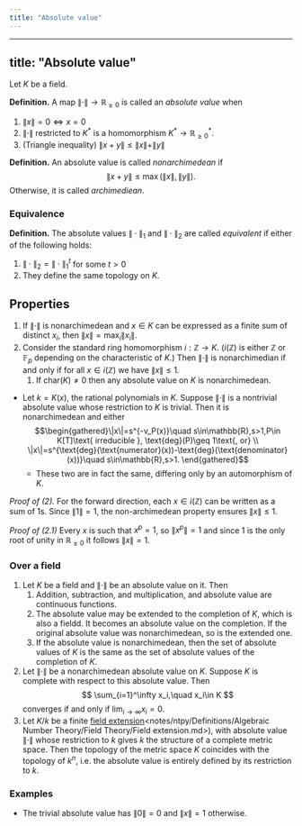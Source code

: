 ```yaml
---
title: "Absolute value"
---
```


---
title: "Absolute value"
---

Let $K$ be a field.

**Definition.** A map $\|\cdot\|\to\mathbb{R}_{\geq 0}$ is called an _absolute value_ when 
1. $\|x\|=0 \iff x=0$
2. $\|\cdot\|$ restricted to $K^\ast$ is a homomorphism $K^\ast\to\mathbb{R}^\ast_{\geq 0}$.
3. (Triangle inequality) $\|x+y\|\leq\|x\|+\|y\|$

**Definition.** An absolute value is called _nonarchimedean_ if 
$$
\|x+y\|\leq\max(\|x\|,\|y\|).
$$
Otherwise, it is called _archimediean_.

### Equivalence
**Definition.** The absolute values $\|\cdot\|_1$ and $\|\cdot\|_2$ are called _equivalent_ if either of the following holds:
1. $\|\cdot\|_2=\|\cdot\|_1^t$ for some $t>0$
2. They define the same topology on $K$.


## Properties
1. If $\|\cdot\|$ is nonarchimedean and $x\in K$ can be expressed as a finite sum of distinct $x_i$, then $\|x\|=\max_{i}\|x_i\|$.
2. Consider the standard ring homomorphism $i:\mathbb{Z}\to K$. ($i(\mathbb{Z})$ is either $\mathbb{Z}$ or $\mathbb{F}_p$ depending on the characteristic of $K$.) Then $\|\cdot\|$ is nonarchimedian if and only if for all $x\in i(\mathbb{Z})$ we have $\|x\|\leq 1$.
	1. If $\text{char}(K)\neq 0$ then any absolute value on $K$ is nonarchimedean.
- Let $k=K(x)$, the rational polynomials in $K$. Suppose $\|\cdot\|$ is a nontrivial absolute value whose restriction to $K$ is trivial. Then it is nonarchimedean and either $$\begin{gathered}\|x\|=s^{-v_P(x)}\quad s\in\mathbb{R},s>1,P\in K[T]\text{ irreducible }, \text{deg}(P)\geq 1\text{, or} \\ \|x\|=s^{\text{deg}(\text{numerator}(x))-\text{deg}(\text{denominator}(x))}\quad s\in\mathbb{R},s>1. \end{gathered}$$
	- These two are in fact the same, differing only by an automorphism of $K$.

_Proof of (2)._ For the forward direction, each $x\in i(\mathbb{Z})$ can be written as a sum of $1$s. Since $\|1\|=1$, the non-archimedean property ensures $\|x\|\leq 1$.

_Proof of (2.1)_ Every $x$ is such that $x^p=1$, so $\|x^p\|=1$ and since 1 is the only root of unity in $\mathbb{R}_{\geq 0}$ it follows $\|x\|=1$.

### Over a field
1. Let $K$ be a field and $\|\cdot\|$ be an absolute value on it. Then 
	1. Addition, subtraction, and multiplication, and absolute value are continuous functions.
	2. The absolute value may be extended to the completion of $K$, which is also a fieldd. It becomes an absolute value on the completion. If the original absolute value was nonarchimedean, so is the extended one.
	3. If the absolute value is nonarchimedean, then the set of absolute values of $K$ is the same as the set of absolute values of the completion of $K$.
2. Let $\|\cdot\|$ be a nonarchimedean absolute value on $K$. Suppose $K$ is complete with respect to this absolute value. Then 
$$
\sum_{i=1}^\infty x_i,\quad x_i\in K
$$
converges if and only if $\lim_{i\to\infty}x_i=0$.
3. Let $K/k$ be a finite [field extension]()<notes/ntpy/Definitions/Algebraic Number Theory/Field Theory/Field extension.md>), with  absolute value $\|\cdot\|$ whose restriction to $k$ gives $k$ the structure of a complete metric space. Then the topology of the metric space $K$ coincides with the topology of $k^n$, i.e. the absolute value is entirely defined by its restriction to $k$.

### Examples
- The trivial absolute value has $\|0\|=0$ and $\|x\|=1$ otherwise.
